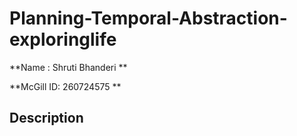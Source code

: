 # Planning-Temporal-Abstraction-exploringlife


**Name : Shruti Bhanderi **

**McGill ID: 260724575 **

Description
---------

